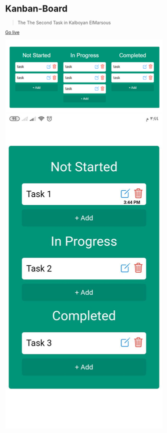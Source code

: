 # Kanban-Board

> The The Second Task in Kalboyan ElMarsous

[Go live](https://kanban-board-ahmed.netlify.app/ "Kanban Board")

![Kanban Board image](images/Screenshot%202023-03-24%20162022.png)
![Kanban Board image](images/photo_2023-03-24_15-46-34.jpg)
